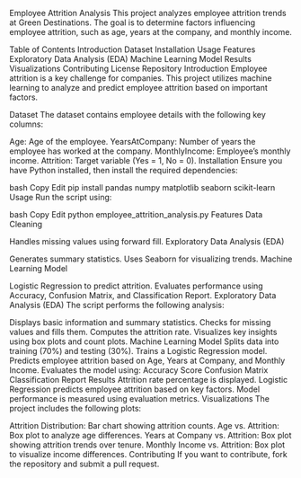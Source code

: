 Employee Attrition Analysis
This project analyzes employee attrition trends at Green Destinations. The goal is to determine factors influencing employee attrition, such as age, years at the company, and monthly income.

Table of Contents
Introduction
Dataset
Installation
Usage
Features
Exploratory Data Analysis (EDA)
Machine Learning Model
Results
Visualizations
Contributing
License
Repository
Introduction
Employee attrition is a key challenge for companies. This project utilizes machine learning to analyze and predict employee attrition based on important factors.

Dataset
The dataset contains employee details with the following key columns:

Age: Age of the employee.
YearsAtCompany: Number of years the employee has worked at the company.
MonthlyIncome: Employee’s monthly income.
Attrition: Target variable (Yes = 1, No = 0).
Installation
Ensure you have Python installed, then install the required dependencies:

bash
Copy
Edit
pip install pandas numpy matplotlib seaborn scikit-learn
Usage
Run the script using:

bash
Copy
Edit
python employee_attrition_analysis.py
Features
Data Cleaning

Handles missing values using forward fill.
Exploratory Data Analysis (EDA)

Generates summary statistics.
Uses Seaborn for visualizing trends.
Machine Learning Model

Logistic Regression to predict attrition.
Evaluates performance using Accuracy, Confusion Matrix, and Classification Report.
Exploratory Data Analysis (EDA)
The script performs the following analysis:

Displays basic information and summary statistics.
Checks for missing values and fills them.
Computes the attrition rate.
Visualizes key insights using box plots and count plots.
Machine Learning Model
Splits data into training (70%) and testing (30%).
Trains a Logistic Regression model.
Predicts employee attrition based on Age, Years at Company, and Monthly Income.
Evaluates the model using:
Accuracy Score
Confusion Matrix
Classification Report
Results
Attrition rate percentage is displayed.
Logistic Regression predicts employee attrition based on key factors.
Model performance is measured using evaluation metrics.
Visualizations
The project includes the following plots:

Attrition Distribution: Bar chart showing attrition counts.
Age vs. Attrition: Box plot to analyze age differences.
Years at Company vs. Attrition: Box plot showing attrition trends over tenure.
Monthly Income vs. Attrition: Box plot to visualize income differences.
Contributing
If you want to contribute, fork the repository and submit a pull request.
